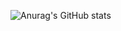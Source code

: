 ![Anurag's GitHub stats](https://github-readme-stats.vercel.app/api?username=daru970706&show_icons=true&theme=codeSTACKr)
